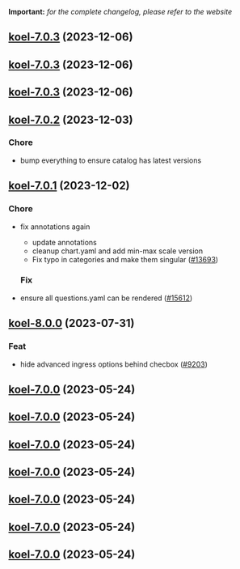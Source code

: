 **Important:**
*for the complete changelog, please refer to the website*




## [koel-7.0.3](https://github.com/truecharts/charts/compare/koel-7.0.2...koel-7.0.3) (2023-12-06)




## [koel-7.0.3](https://github.com/truecharts/charts/compare/koel-7.0.2...koel-7.0.3) (2023-12-06)




## [koel-7.0.3](https://github.com/truecharts/charts/compare/koel-7.0.2...koel-7.0.3) (2023-12-06)




## [koel-7.0.2](https://github.com/truecharts/charts/compare/koel-7.0.1...koel-7.0.2) (2023-12-03)

### Chore

- bump everything to ensure catalog has latest versions
  
  


## [koel-7.0.1](https://github.com/truecharts/charts/compare/koel-8.0.0...koel-7.0.1) (2023-12-02)

### Chore

- fix annotations again
  - update annotations
  - cleanup chart.yaml and add min-max scale version
  - Fix typo in categories and make them singular ([#13693](https://github.com/truecharts/charts/issues/13693))
  
  ### Fix

- ensure all questions.yaml can be rendered ([#15612](https://github.com/truecharts/charts/issues/15612))
  
  











## [koel-8.0.0](https://github.com/truecharts/charts/compare/koel-7.0.0...koel-8.0.0) (2023-07-31)

### Feat

- hide advanced ingress options behind checbox ([#9203](https://github.com/truecharts/charts/issues/9203))
  
  


## [koel-7.0.0](https://github.com/truecharts/charts/compare/koel-6.0.27...koel-7.0.0) (2023-05-24)




## [koel-7.0.0](https://github.com/truecharts/charts/compare/koel-6.0.27...koel-7.0.0) (2023-05-24)




## [koel-7.0.0](https://github.com/truecharts/charts/compare/koel-6.0.27...koel-7.0.0) (2023-05-24)




## [koel-7.0.0](https://github.com/truecharts/charts/compare/koel-6.0.27...koel-7.0.0) (2023-05-24)




## [koel-7.0.0](https://github.com/truecharts/charts/compare/koel-6.0.27...koel-7.0.0) (2023-05-24)




## [koel-7.0.0](https://github.com/truecharts/charts/compare/koel-6.0.27...koel-7.0.0) (2023-05-24)




## [koel-7.0.0](https://github.com/truecharts/charts/compare/koel-6.0.27...koel-7.0.0) (2023-05-24)




